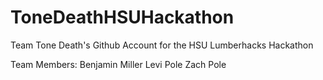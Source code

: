 # ToneDeathHSUHackathon
Team Tone Death's Github Account for the HSU Lumberhacks Hackathon

Team Members:
  Benjamin Miller
  Levi Pole
  Zach Pole
  
